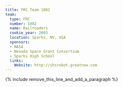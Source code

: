 ```yaml
---
title: FRC Team 1082
team:
  type: FRC
  number: 1082
  name: Railroaders
  rookie_year: 2003
  location: Sparks, NV, USA
  sponsors:
  - NASA
  - Nevada Space Grant Consortium
  - Sparks High School
  links:
    Website: http://shsrobot.greatnow.com
---
```


{% include remove_this_line_and_add_a_paragraph %}